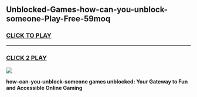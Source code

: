 
## Unblocked-Games-how-can-you-unblock-someone-Play-Free-59moq
<h3>
<a href="https://premium76.site?title=how-can-you-unblock-someone&ref=18A1">CLICK TO PLAY</a></h3>
<hr>

<h3>
<a href="https://premium76.site?title=how-can-you-unblock-someone&ref=18A1">CLICK 2 PLAY</a>
  
</h3>

<a href="https://premium76.site?title=how-can-you-unblock-someone&ref=18A1"><img src="https://clearcache.store/games.png"></a>


**how-can-you-unblock-someone games unblocked: Your Gateway to Fun and Accessible Online Gaming**
